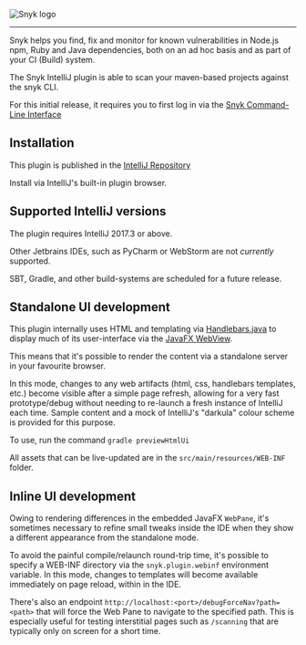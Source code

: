 ![Snyk logo](https://snyk.io/style/asset/logo/snyk-print.svg)

***

Snyk helps you find, fix and monitor for known vulnerabilities in Node.js npm, Ruby and Java dependencies, both on an ad hoc basis and as part of your CI (Build) system.

The Snyk IntelliJ plugin is able to scan your maven-based
projects against the snyk CLI.

For this initial release, it requires you to first log in via
the [Snyk Command-Line Interface](https://snyk.io/docs/using-snyk)

## Installation


This plugin is published in the [IntelliJ Repository](https://plugins.jetbrains.com/plugin/10972-snyk-vulnerability-scanning)

Install via IntelliJ's built-in plugin browser. 

## Supported IntelliJ versions

The plugin requires IntelliJ 2017.3 or above.

Other Jetbrains IDEs, such as PyCharm or WebStorm are not _currently_ supported.

SBT, Gradle, and other build-systems are scheduled for a future release.

## Standalone UI development

This plugin internally uses HTML and templating via [Handlebars.java](https://github.com/jknack/handlebars.java)
to display much of its user-interface via the
[JavaFX WebView](https://docs.oracle.com/javase/8/javafx/embedded-browser-tutorial/overview.htm).

This means that it's possible to render the content via a standalone server in your favourite browser.

In this mode, changes to any web artifacts (html, css, handlebars templates, etc.)
become visible after a simple page refresh, allowing for a very fast prototype/debug
without needing to re-launch a fresh instance of IntelliJ each time.  Sample content
and a mock of IntelliJ's "darkula" colour scheme is provided for this purpose.

To use, run the command `gradle previewHtmlUi`

All assets that can be live-updated are in the `src/main/resources/WEB-INF` folder.

## Inline UI development

Owing to rendering differences in the embedded JavaFX `WebPane`, it's sometimes necessary to refine small tweaks inside the IDE when they show a different appearance from the standalone mode.

To avoid the painful compile/relaunch round-trip time, it's possible to specify a WEB-INF directory via the `snyk.plugin.webinf` environment variable.  In this mode, changes to templates will become available immediately on page reload, within in the IDE.

There's also an endpoint `http://localhost:<port>/debugForceNav?path=<path>` that will force the Web Pane to navigate to the specified path.  This is especially useful for testing interstitial pages such as `/scanning` that are typically only on screen for a short time.

